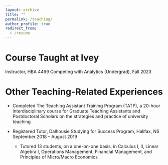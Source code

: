 ```yaml
---
layout: archive
title: ""
permalink: /teaching/
author_profile: true
redirect_from:
  - /resume
---
```



Course Taught at Ivey
======
Instructor, HBA 4469 Competing with Analytics (Undergrad),  Fall 2023 



Other Teaching-Related Experiences
======
* Completed The Teaching Assistant Training Program (TATP), a 20-hour interdisciplinary
course for Graduate Teaching Assistants and Postdoctoral Scholars on the strategies and practice of university teaching

* Registered Tutor, Dalhousie Studying for Success Program, Halifax, NS September 2018 – August 2019
  - Tutored 13 students, on a one-on-one basis, in Calculus I, II, Linear Algebra I, Operations Management, Financial Management, and Principles of Micro/Macro Economics

  
